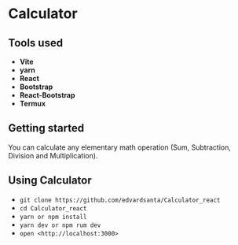 # Calculator

## Tools used
- **Vite**
- **yarn**
- **React**
- **Bootstrap**
- **React-Bootstrap**
- **Termux**

## Getting started
You can calculate any elementary math operation
(Sum, Subtraction, Division and Multiplication).

## Using Calculator
- `git clone https://github.com/edvardsanta/Calculator_react`
- `cd Calculator_react`
- `yarn or npm install`
- `yarn dev or npm rum dev`
- `open <http://localhost:3000>`
